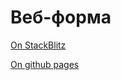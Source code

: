 # Веб-форма 

[On StackBlitz](https://stackblitz.com/edit/web-platform-q2nu8k)

[On github pages](https://pekatet.github.com/form-test)

